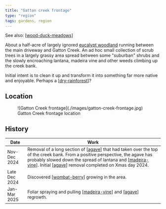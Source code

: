 ```yaml
---
title: "Gatton creek frontage"
type: "region"
tags: gardens, region 
---
```


See also: [[wood-duck-meadows]]

About a half-acre of largely ignored [eucalypt woodland](https://www.qld.gov.au/environment/plants-animals/habitats/habitat/eucalypt-woodlands) running between the main driveway and Gatton Creek. An ad hoc small collection of scrub trees in a largely grassy area spread between some "suburban" shrubs and the slowly encroaching lantana, madeira vine and other weeds climbing up the creek bank.

Initial intent is to clean it up and transform it into something far more native and enjoyable. Perhaps a [[dry-rainforest]]?

## Location

<figure markdown>
![Gatton Creek frontage](./images/gatton-creek-frontage.jpg)
<figcaption>Gatton Creek frontage location</figcaption>
</figure>

## History 

| Date | Work |
| ---- | ---- |
| Nov-Dec 2024 | Removal of a long section of [[agave]] that had taken over the top of the creek bank. From a positive perspective, the agave has probably slowed down the spread of lantana and [[madeira-vine]]. Initial [[agave]] removal completed on Xmas day 2024. |
| Late Dec 2024 | Discovered [[wombat-berry]] growing in the area. |    
| Jan-Mar 2025 | Foliar spraying and pulling [[madeira-vine]] and [[agave]] regrowth. |





[//begin]: # "Autogenerated link references for markdown compatibility"
[wood-duck-meadows]: wood-duck-meadows "Wood duck meadows"
[dry-rainforest]: dry-rainforest "Dry Rainforest"
[agave]: plants/agave "Agave"
[madeira-vine]: plants/madeira-vine "Madeira vine"
[wombat-berry]: plants/wombat-berry "Wombat Berry"
[//end]: # "Autogenerated link references"